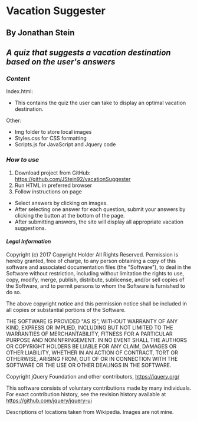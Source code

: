# Vacation Suggester #
## By Jonathan Stein ##
## _A quiz that suggests a vacation destination based on the user's answers_ ##

### _Content_ ###

Index.html:
- This contains the quiz the user can take to display an optimal vacation destination.

Other:
- Img folder to store local images
- Styles.css for CSS formatting
- Scripts.js for JavaScript and Jquery code

### _How to use_ ###

1. Download project from GitHub: https://github.com/JStein92/vacationSuggester
2. Run HTML in preferred browser
3. Follow instructions on page
  - Select answers by clicking on images.
  - After selecting one answer for each question, submit your answers by clicking the button at the bottom of the page.
  - After submitting answers, the site will display all appropriate vacation suggestions.

#### _Legal Information_ ####
Copyright (c) 2017 Copyright Holder All Rights Reserved.
Permission is hereby granted, free of charge, to any person obtaining
a copy of this software and associated documentation files (the
"Software"), to deal in the Software without restriction, including
without limitation the rights to use, copy, modify, merge, publish,
distribute, sublicense, and/or sell copies of the Software, and to
permit persons to whom the Software is furnished to do so.

The above copyright notice and this permission notice shall be
included in all copies or substantial portions of the Software.

THE SOFTWARE IS PROVIDED "AS IS", WITHOUT WARRANTY OF ANY KIND,
EXPRESS OR IMPLIED, INCLUDING BUT NOT LIMITED TO THE WARRANTIES OF
MERCHANTABILITY, FITNESS FOR A PARTICULAR PURPOSE AND
NONINFRINGEMENT. IN NO EVENT SHALL THE AUTHORS OR COPYRIGHT HOLDERS BE
LIABLE FOR ANY CLAIM, DAMAGES OR OTHER LIABILITY, WHETHER IN AN ACTION
OF CONTRACT, TORT OR OTHERWISE, ARISING FROM, OUT OF OR IN CONNECTION
WITH THE SOFTWARE OR THE USE OR OTHER DEALINGS IN THE SOFTWARE.

Copyright jQuery Foundation and other contributors, https://jquery.org/

This software consists of voluntary contributions made by many
individuals. For exact contribution history, see the revision history
available at https://github.com/jquery/jquery-ui

Descriptions of locations taken from Wikipedia. Images are not mine.
